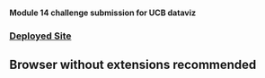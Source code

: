 #### Module 14 challenge submission for UCB dataviz

### [Deployed Site](https://nchakicherla.github.io/belly-button-challenge/)

## Browser without extensions recommended
